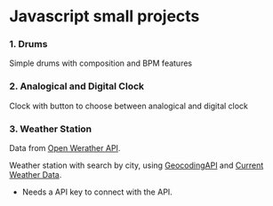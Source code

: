 # Javascript small projects

### 1. Drums
Simple drums with composition and BPM features

### 2. Analogical and Digital Clock
Clock with button to choose between analogical and digital clock

### 3. Weather Station
Data from [Open Werather API](https://openweathermap.org/).

Weather station with search by city, using [GeocodingAPI](https://openweathermap.org/api/geocoding-api) and [Current Weather Data](https://openweathermap.org/current).

* Needs a API key to connect with the API.
